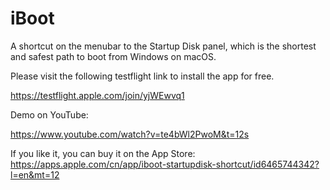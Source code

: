 # iBoot
A shortcut on the menubar to the Startup Disk panel, which is the shortest and safest path to boot from Windows on macOS.

Please visit the following testflight link to install the app for free.

https://testflight.apple.com/join/yjWEwvq1 

Demo on YouTube:

https://www.youtube.com/watch?v=te4bWl2PwoM&t=12s

If you like it, you can buy it on the App Store:
https://apps.apple.com/cn/app/iboot-startupdisk-shortcut/id6465744342?l=en&mt=12
